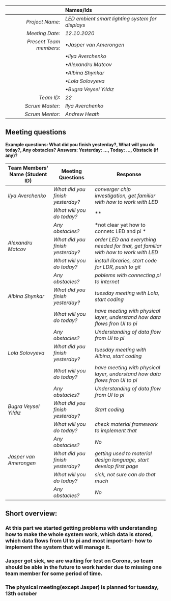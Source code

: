 |                          | **Names/Ids**       |
|-------------------------:|:--------------------|
| *Project Name:*          |*LED embient smart lighting system for displays*          |
| *Meeting Date:*          |*12.10.2020*           |
| *Present Team members:*  |*•Jasper van Amerongen*|
|                          |*•Ilya Averchenko*     |
|                          |*•Alexandru Matcov*    |
|                          |*•Albina Shynkar*      |
|                          |*•Lola Solovyeva*      |
|                          |*•Bugra Veysel Yıldız* |
| *Team ID:*               |*22*                   |
| *Scrum  Master:*         |*Ilya Averchenko*  |
| *Scrum  Mentor:*         |*Andrew Heath*         |
 
## Meeting questions

**Example questions: What did you finish yesterday?, What will you do today?, Any obstacles?   Answers: Yesterday: ..., Today: ..., Obstacle (if any)?**

| **Team Members' Name (Student ID)**   | **Meeting Questions**          | **Response**                                    |
|---------------------------------------|--------------------------------|-------------------------------------------------|
| *Ilya Averchenko*                     |*What did you finish yesterday?*|*converger chip investigation, get familiar with how to work with LED*     |
|                                       |*What will you do today?*       |**                      |
|                                       |*Any obstacles?*                |*not clear yet how to connetc LED and pi *                                             |
| *Alexandru Matcov*                    |*What did you finish yesterday?*|*order LED and everything needed for that, get familiar with how to work with LED*              |
|                                       |*What will you do today?*       |*install libraries, start code for LDR, push to git*              |
|                                       |*Any obstacles?*                |*poblems with connecting pi to internet*                                             |
| *Albina Shynkar*                      |*What did you finish yesterday?*|*tuesday meeting with Lola, start coding* |
|                                       |*What will you do today?*       |*have meeting with physical layer, understand how data flows fron UI to pi*   |
|                                       |*Any obstacles?*                |*Understanding of data flow from UI to pi*                                 |
| *Lola Solovyeva*                      |*What did you finish yesterday?*|*tuesday meeting with Albina, start coding*      |
|                                       |*What will you do today?*       |*have meeting with physical layer, understand how data flows fron UI to pi*                      |
|                                       |*Any obstacles?*                |*Understanding of data flow from UI to pi*                                 |
| *Bugra Veysel Yıldız*                 |*What did you finish yesterday?*|*Start coding*  |
|                                       |*What will you do today?*       |*check material framework to implement that*                      |
|                                       |*Any obstacles?*                |*No*                                             |
| *Jasper van Amerongen*                |*What did you finish yesterday?*|*getting used to material design language, start develop first page*|                               
|                                       |*What will you do today?*       |*sick, not sure can do that much*                      |
|                                       |*Any obstacles?*                |*No*                                             |


## Short overview:

### At this part we started getting problems with understanding how to make the whole system work, which data is stored, which data flows from UI to pi and most important- how to implement the system that will manage it.
### Jasper got sick, we are waiting for test on Corona, so team should be able in the future to work harder due to missing one team member for some period of time.
### The physical meeting(except Jasper) is planned for tuesday, 13th october

